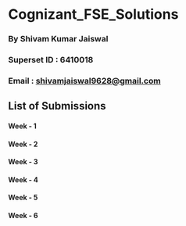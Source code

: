 # Cognizant_FSE_Solutions

### By **Shivam Kumar Jaiswal**
### Superset ID : 6410018
### Email : shivamjaiswal9628@gmail.com

## List of Submissions

#### Week - 1
#### Week - 2
#### Week - 3
#### Week - 4
#### Week - 5
#### Week - 6